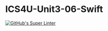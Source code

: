 # ICS4U-Unit3-06-Swift
[![GitHub's Super Linter](https://github.com/Roman-Cernetchi/ICS4U-Unit3-06-Swift/workflows/GitHub's%20Super%20Linter/badge.svg)](https://github.com/Roman-Cernetchi/ICS4U-Unit3-06-Swift/actions)
